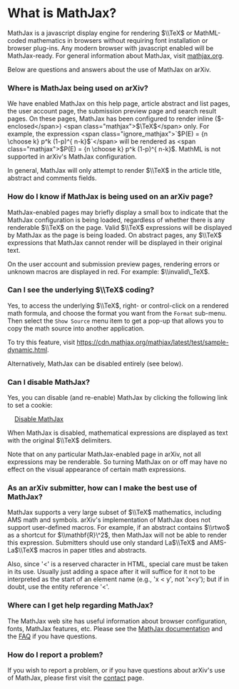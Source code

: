 What is MathJax?
================

MathJax is a javascript display engine for rendering <span class="mathjax">$\\TeX$</span> or
MathML-coded mathematics in browsers without requiring font installation
or browser plug-ins. Any modern browser with javascript enabled will be
MathJax-ready. For general information about MathJax, visit
[mathjax.org](https://mathjax.org).

Below are questions and answers about the use of MathJax on arXiv.

### Where is MathJax being used on arXiv?

We have enabled MathJax on this help page, article abstract and list
pages, the user account page, the submission preview page and search
result pages. On these pages, MathJax has been configured to render
inline (<span class="ignore_mathjax">$-enclosed</span>) <span
class="mathjax">$\\TeX$</span> only. For example, the expression
<span class="ignore_mathjax">`$P(E) = {n \choose k} p^k (1-p)^{ n-k}$`</span>
will be rendered as <span class="mathjax">$P(E) = {n \choose k} p^k (1-p)^{ n-k}$</span>. 
MathML is not supported in arXiv's MathJax configuration.

In general, MathJax will only attempt to render <span class="mathjax">$\\TeX$</span> in the article
title, abstract and comments fields.

### How do I know if MathJax is being used on an arXiv page?

MathJax-enabled pages may briefly display a small box to indicate that
the MathJax configuration is being loaded, regardless of whether there
is any renderable <span class="mathjax">$\\TeX$</span> on the page. Valid 
<span class="mathjax">$\\TeX$</span> expressions will be
displayed by MathJax as the page is being loaded. On abstract pages, any
<span class="mathjax">$\\TeX$<span> expressions that MathJax cannot render will be displayed in
their original text.

On the user account and submission preview pages, rendering errors or
unknown macros are displayed in red. For example: <span class="mathjax">$\\invalid\_TeX$</span>.

### Can I see the underlying <span class="mathjax">$\\TeX$</span> coding? 

Yes, to access the underlying <span class="mathjax">$\\TeX$</span>,
right- or control-click on a rendered math formula, and choose the
format you want from the `Format` sub-menu.
Then select the `Show Source` menu item to get a pop-up that allows you to copy the math
source into another application.

To try this feature, visit <https://cdn.mathjax.org/mathjax/latest/test/sample-dynamic.html>.

Alternatively, MathJax can be disabled entirely (see below).

### Can I disable MathJax?

Yes, you can disable (and re-enable) MathJax by clicking the following
link to set a cookie:

    <a href="javascript:setMathjaxCookie()" id="mathjax_toggle">Disable MathJax</a>

When MathJax is disabled, mathematical expressions are displayed as text
with the original <span class="mathjax">$\\TeX$</span> delimiters.

Note that on any particular MathJax-enabled page in arXiv, not all
expressions may be renderable. So turning MathJax on or off may have no
effect on the visual appearance of certain math expressions.

### As an arXiv submitter, how can I make the best use of MathJax?

MathJax supports a very large subset of <span class="mathjax">$\\TeX$</span> mathematics, including
AMS math and symbols. arXiv's implementation of MathJax does not support
user-defined macros. For example, if an abstract contains <span class="mathjax">$\\rtwo$</span> as a
shortcut for <span class="mathjax">$\\mathbf{R}\^2$</span>, then MathJax will not be able to render
this expression. Submitters should use only standard <span class="mathjax">La$\\TeX$</span> and
AMS-La<span class="mathjax">$\\TeX$</span> macros in paper titles and abstracts.

Also, since '<' is a reserved character in HTML, special care must be
taken in its use. Usually just adding a space after it will suffice for
it not to be interpreted as the start of an element name (e.g., 'x <
y', not 'x<y'); but if in doubt, use the entity reference '&lt;'.

### Where can I get help regarding MathJax?

The MathJax web site has useful information about browser configuration,
fonts, MathJax features, etc. Please see the [MathJax
documentation](https://docs.mathjax.org/en/latest/index.html) and the
[FAQ](https://docs.mathjax.org/en/latest/misc/faq.html) if you have
questions.

### How do I report a problem?

If you wish to report a problem, or if you have questions about arXiv's
use of MathJax, please first visit the [contact](/help/contact.md) page.
